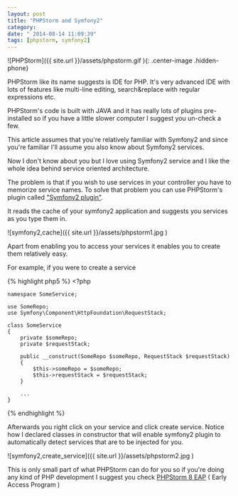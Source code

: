 ```yaml
---
layout: post
title: "PHPStorm and Symfony2"
category: 
date: " 2014-08-14 11:09:39"
tags: [phpstorm, symfony2]
---
```


![PHPStorm]({{ site.url }}/assets/phpstorm.gif ){: .center-image .hidden-phone}

PHPStorm like its name suggests is IDE for PHP. It's very advanced IDE with lots of
features like multi-line editing, search&replace with regular expressions etc.

PHPStorm's code is built with JAVA and it has really lots of plugins pre-installed so if
you have a little slower computer I suggest you un-check a few.

This article assumes that you're relatively familiar with Symfony2 and since you're familiar I'll
assume you also know about Symfony2 services.

Now I don't know about you but I love using Symfony2 service and I like the whole idea behind
service oriented architecture.

The problem is that if you wish to use services in your controller you have to memorize service names.
To solve that problem you can use PHPStorm's plugin called <a title="PHPStorm Plugin Symfony2" href="http://plugins.jetbrains.com/plugin/7219?pr=phpStorm" target="_blank">"Symfony2 plugin"</a>.

It reads the cache of your symfony2 application and suggests you services as you type them in.

![symfony2,cache]({{ site.url }}/assets/phpstorm1.jpg )

Apart from enabling you to access your services it enables you to create them relatively easy.


For example, if you were to create a service

{% highlight php5 %}
    <?php

    namespace SomeService;

    use SomeRepo;
    use Symfony\Component\HttpFoundation\RequestStack;

    class SomeService
    {
        private $someRepo;
        private $requestStack;

        public __construct(SomeRepo $someRepo, RequestStack $requestStack)
        {
            $this->someRepo = $someRepo;
            $this->requestStack = $requestStack;
        }

        ...
    }
{% endhighlight %}

Afterwards you right click on your service and click create service. Notice how I declared classes in constructor
that will enable symfony2 plugin to automatically detect services that are to be injected for you.

![symfony2,create_service]({{ site.url }}/assets/phpstorm2.jpg )

This is only small part of what PHPStorm can do for you so if you're doing any kind of PHP development I
suggest you check  <a title="Jetbrains PHPStorm" href="http://confluence.jetbrains.com/display/PhpStorm/PhpStorm+Early+Access+Program" target="_blank">PHPStorm 8 EAP</a> ( Early Access Program )




